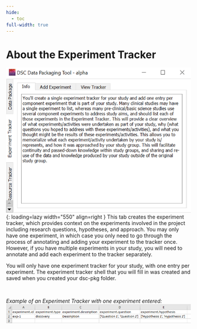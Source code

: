 ```yaml
---
hide:
  - toc
full-width: true
---
```


# About the Experiment Tracker

![](../app-screenshots/exp-track-first.PNG){: loading=lazy width="550" align=right } This tab creates the experiment tracker, which provides context on the experiments involved in the project including research questions, hypotheses, and approach. You may only have one experiment, in which case you only need to go through the process of annotating and adding your experiment to the tracker once. However, if you have multiple experiments in your study, you will need to annotate and add each experiment to the tracker separately.


You will only have one experiment tracker for your study, with one entry per experiment. The experiment tracker shell that you will fill in was created and saved when you created your dsc-pkg folder.


<br>

*Example of an Experiment Tracker with one experiment entered:*
![](../app-screenshots/exp-track-preview.PNG)
